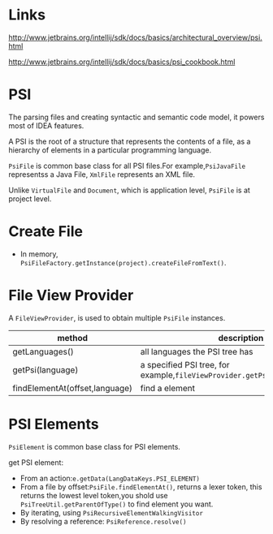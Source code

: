 # Links
http://www.jetbrains.org/intellij/sdk/docs/basics/architectural_overview/psi.html

http://www.jetbrains.org/intellij/sdk/docs/basics/psi_cookbook.html

# PSI
The parsing files and creating syntactic and semantic code model, it powers most of IDEA features.

A PSI is the root of a structure that represents the contents of a file, as a hierarchy of elements in a particular programming language.

`PsiFile` is common base class for all PSI files.For example,`PsiJavaFile` representss a Java File, `XmlFile` represents an XML file.

Unlike `VirtualFile` and `Document`, which is application level, `PsiFile` is at project level.

# Create File
- In memory, `PsiFileFactory.getInstance(project).createFileFromText()`.


# File View Provider
A `FileViewProvider`, is used to obtain multiple `PsiFile` instances.

method | description
-- | --
getLanguages() | all languages the PSI tree has
getPsi(language) | a specified PSI tree, for example,`fileViewProvider.getPsi(StdLangauge.XML)`
findElementAt(offset,language) | find a element

# PSI Elements
`PsiElement` is common base class for PSI elements.

get PSI element:
- From an action:`e.getData(LangDataKeys.PSI_ELEMENT)`
- From a file by offset:`PsiFile.findElementAt()`, returns a lexer token, this returns the lowest level token,you shold use `PsiTreeUtil.getParentOfType()` to find element you want.
- By iterating, using `PsiRecursiveElementWalkingVisitor`
- By resolving a reference: `PsiReference.resolve()`